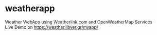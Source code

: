 # weatherapp
Weather WebApp using Weatherlink.com and OpenWeatherMap  Services
Live Demo on https://weather.libver.gr/myapp/
